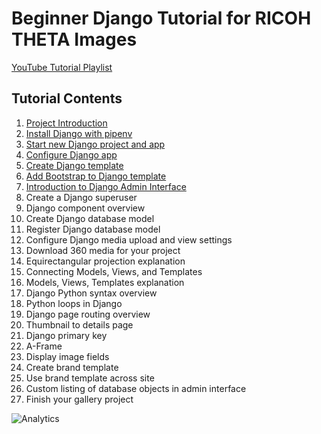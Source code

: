 # Beginner Django Tutorial for RICOH THETA Images

[YouTube Tutorial Playlist](https://www.youtube.com/playlist?list=PL0feeJIlTI8lTruNhAG9lSi0RfPlfSVTP)

## Tutorial Contents

1. [Project Introduction](https://www.youtube.com/watch?v=Av_gjBIV2BE&list=PL0feeJIlTI8lTruNhAG9lSi0RfPlfSVTP&index=2&t=0s)
2. [Install Django with pipenv](https://www.youtube.com/watch?v=UHOe1rgCb5w&list=PL0feeJIlTI8lTruNhAG9lSi0RfPlfSVTP&index=3&t=0s)
3. [Start new Django project and app](https://www.youtube.com/watch?v=Fpia9OrJ1w0&list=PL0feeJIlTI8lTruNhAG9lSi0RfPlfSVTP&index=4&t=0s)
4. [Configure Django app](https://www.youtube.com/watch?v=gCIcpzNRFFY&list=PL0feeJIlTI8lTruNhAG9lSi0RfPlfSVTP&index=5&t=0s)
5. [Create Django template](https://www.youtube.com/watch?v=vWX8tSIL0rg&list=PL0feeJIlTI8lTruNhAG9lSi0RfPlfSVTP&index=6&t=0s)
6. [Add Bootstrap to Django template](https://www.youtube.com/watch?v=Nx_IpsLJaA0&list=PL0feeJIlTI8lTruNhAG9lSi0RfPlfSVTP&index=7&t=0s)
7. [Introduction to Django Admin Interface](https://www.youtube.com/watch?v=mMc-fm8dpX8&list=PL0feeJIlTI8lTruNhAG9lSi0RfPlfSVTP&index=8&t=0s)
1. Create a Django superuser
1. Django component overview
1. Create Django database model
1. Register Django database model
1. Configure Django media upload and view settings
1. Download 360 media for your project
1. Equirectangular projection explanation
1. Connecting Models, Views, and Templates
1. Models, Views, Templates explanation
1. Django Python syntax overview
1. Python loops in Django
1. Django page routing overview
1. Thumbnail to details page
1. Django primary key
1. A-Frame
1. Display image fields
1. Create brand template
1. Use brand template across site
1. Custom listing of database objects in admin interface
1. Finish your gallery project



![Analytics](https://ga-beacon.appspot.com/UA-73311422-5/beginner-django)
